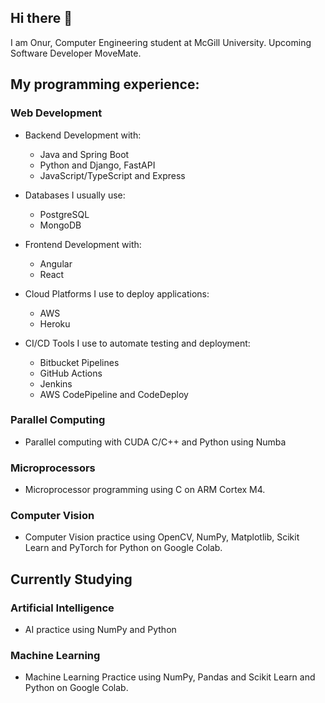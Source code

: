 ## Hi there 👋

I am Onur, Computer Engineering student at McGill University. Upcoming Software Developer MoveMate.

## My programming experience:

### Web Development

- Backend Development with:
  - Java and Spring Boot
  - Python and Django, FastAPI
  - JavaScript/TypeScript and Express

- Databases I usually use:
  - PostgreSQL
  - MongoDB

- Frontend Development with:
  - Angular
  - React

- Cloud Platforms I use to deploy applications:
  - AWS
  - Heroku
 
- CI/CD Tools I use to automate testing and deployment:
  - Bitbucket Pipelines
  - GitHub Actions
  - Jenkins
  - AWS CodePipeline and CodeDeploy
  
### Parallel Computing

- Parallel computing with CUDA C/C++ and Python using Numba

### Microprocessors 

- Microprocessor programming using C on ARM Cortex M4.

### Computer Vision

- Computer Vision practice using OpenCV, NumPy, Matplotlib, Scikit Learn and PyTorch for Python on Google Colab.

## Currently Studying

### Artificial Intelligence

- AI practice using NumPy and Python

### Machine Learning

- Machine Learning Practice using NumPy, Pandas and Scikit Learn and Python on Google Colab.

<!--
**onrcayci/onrcayci** is a ✨ _special_ ✨ repository because its `README.md` (this file) appears on your GitHub profile.

Here are some ideas to get you started:

- 🔭 I’m currently working on ...
- 🌱 I’m currently learning ...
- 👯 I’m looking to collaborate on ...
- 🤔 I’m looking for help with ...
- 💬 Ask me about ...
- 📫 How to reach me: ...
- 😄 Pronouns: ...
- ⚡ Fun fact: ...
-->
